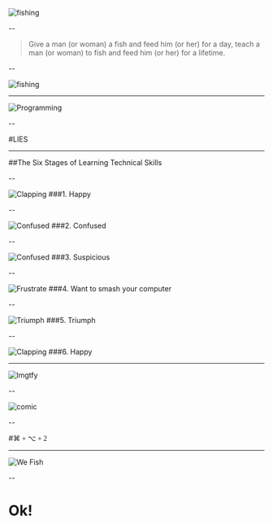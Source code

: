 <span class="unstyle-img">![fishing](img/fishing/me-fish.svg)</span>

--

<blockquote class="callout-quote">Give a man <span class="special">(or woman)</span> a fish and feed him <span class="special">(or her)</span> for a day, teach a man <span class="special">(or woman)</span> to fish and feed him <span class="special">(or her)</span> for a lifetime.</blockquote>

--

<span class="unstyle-img">![fishing](img/fishing/wordpress-catch.svg)</span>

---

![Programming](img/programming.gif)

--

#LIES

---
##The Six Stages of Learning Technical Skills

--

![Clapping](img/clapping.gif)
###1. Happy

--

![Confused](img/confused.gif)
###2. Confused

--

![Confused](img/why.gif)
###3. Suspicious

--

![Frustrate](img/frustration.gif)
###4. Want to smash your computer

--

![Triumph](img/triumph.gif)
###5. Triumph

--

![Clapping](img/clapping.gif)
###6. Happy

---

<span class="unstyle-img">![lmgtfy](img/lmgtfy.png)</span>

--

![comic](img/comic.png)

--

#<span style="font-family: Monaco">&#8984; + &#8997; + 2</span>

---

<span class="unstyle-img">![We Fish](img/fishing/we-fish.svg)</span>

--

# Ok!